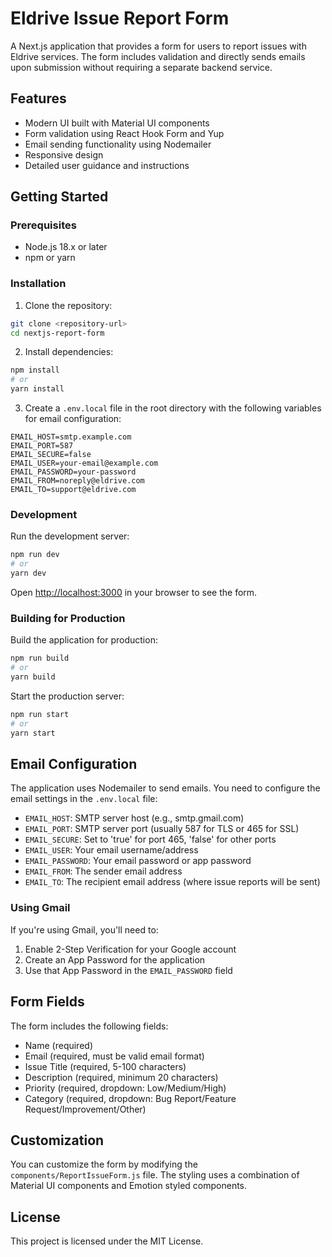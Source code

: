 # Eldrive Issue Report Form

A Next.js application that provides a form for users to report issues with Eldrive services. The form includes validation and directly sends emails upon submission without requiring a separate backend service.

## Features

- Modern UI built with Material UI components
- Form validation using React Hook Form and Yup
- Email sending functionality using Nodemailer
- Responsive design
- Detailed user guidance and instructions

## Getting Started

### Prerequisites

- Node.js 18.x or later
- npm or yarn

### Installation

1. Clone the repository:
```bash
git clone <repository-url>
cd nextjs-report-form
```

2. Install dependencies:
```bash
npm install
# or
yarn install
```

3. Create a `.env.local` file in the root directory with the following variables for email configuration:
```
EMAIL_HOST=smtp.example.com
EMAIL_PORT=587
EMAIL_SECURE=false
EMAIL_USER=your-email@example.com
EMAIL_PASSWORD=your-password
EMAIL_FROM=noreply@eldrive.com
EMAIL_TO=support@eldrive.com
```

### Development

Run the development server:
```bash
npm run dev
# or
yarn dev
```

Open [http://localhost:3000](http://localhost:3000) in your browser to see the form.

### Building for Production

Build the application for production:
```bash
npm run build
# or
yarn build
```

Start the production server:
```bash
npm run start
# or
yarn start
```

## Email Configuration

The application uses Nodemailer to send emails. You need to configure the email settings in the `.env.local` file:

- `EMAIL_HOST`: SMTP server host (e.g., smtp.gmail.com)
- `EMAIL_PORT`: SMTP server port (usually 587 for TLS or 465 for SSL)
- `EMAIL_SECURE`: Set to 'true' for port 465, 'false' for other ports
- `EMAIL_USER`: Your email username/address
- `EMAIL_PASSWORD`: Your email password or app password
- `EMAIL_FROM`: The sender email address
- `EMAIL_TO`: The recipient email address (where issue reports will be sent)

### Using Gmail

If you're using Gmail, you'll need to:
1. Enable 2-Step Verification for your Google account
2. Create an App Password for the application
3. Use that App Password in the `EMAIL_PASSWORD` field

## Form Fields

The form includes the following fields:
- Name (required)
- Email (required, must be valid email format)
- Issue Title (required, 5-100 characters)
- Description (required, minimum 20 characters)
- Priority (required, dropdown: Low/Medium/High)
- Category (required, dropdown: Bug Report/Feature Request/Improvement/Other)

## Customization

You can customize the form by modifying the `components/ReportIssueForm.js` file. The styling uses a combination of Material UI components and Emotion styled components.

## License

This project is licensed under the MIT License.
